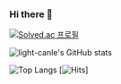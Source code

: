 ### Hi there 👋

[![Solved.ac
프로필](http://mazassumnida.wtf/api/v2/generate_badge?boj=paulcody8812)](https://solved.ac/paulcody8812)

![light-canle's GitHub stats](https://github-readme-stats.vercel.app/api?username=light-canle&show_icons=true&theme=cobalt)

![Top Langs](https://github-readme-stats.vercel.app/api/top-langs/?username=light-canle&layout=compact)
                                    [![Hits](https://hits.seeyoufarm.com/api/count/incr/badge.svg?url=https%3A%2F%2Fgithub.com%2Flight-canle&count_bg=%2379C83D&title_bg=%23555555&icon=&icon_color=%23E7E7E7&title=hits&edge_flat=false)]            
<!--
**light-canle/light-canle** is a ✨ _special_ ✨ repository because its `README.md` (this file) appears on your GitHub profile.

Here are some ideas to get you started:

- 🔭 I’m currently working on ...
- 🌱 I’m currently learning ...
- 👯 I’m looking to collaborate on ...
- 🤔 I’m looking for help with ...
- 💬 Ask me about ...
- 📫 How to reach me: ...
- 😄 Pronouns: ...
- ⚡ Fun fact: ...
-->
